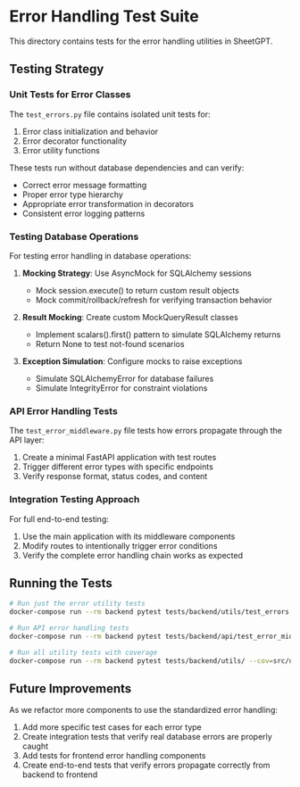 # Error Handling Test Suite

This directory contains tests for the error handling utilities in SheetGPT.

## Testing Strategy

### Unit Tests for Error Classes

The `test_errors.py` file contains isolated unit tests for:

1. Error class initialization and behavior
2. Error decorator functionality 
3. Error utility functions

These tests run without database dependencies and can verify:
- Correct error message formatting
- Proper error type hierarchy
- Appropriate error transformation in decorators
- Consistent error logging patterns

### Testing Database Operations

For testing error handling in database operations:

1. **Mocking Strategy**: Use AsyncMock for SQLAlchemy sessions
   - Mock session.execute() to return custom result objects
   - Mock commit/rollback/refresh for verifying transaction behavior

2. **Result Mocking**: Create custom MockQueryResult classes
   - Implement scalars().first() pattern to simulate SQLAlchemy returns
   - Return None to test not-found scenarios

3. **Exception Simulation**: Configure mocks to raise exceptions
   - Simulate SQLAlchemyError for database failures
   - Simulate IntegrityError for constraint violations

### API Error Handling Tests

The `test_error_middleware.py` file tests how errors propagate through the API layer:

1. Create a minimal FastAPI application with test routes
2. Trigger different error types with specific endpoints
3. Verify response format, status codes, and content

### Integration Testing Approach

For full end-to-end testing:

1. Use the main application with its middleware components
2. Modify routes to intentionally trigger error conditions
3. Verify the complete error handling chain works as expected

## Running the Tests

```bash
# Run just the error utility tests
docker-compose run --rm backend pytest tests/backend/utils/test_errors.py -v

# Run API error handling tests
docker-compose run --rm backend pytest tests/backend/api/test_error_middleware.py -v 

# Run all utility tests with coverage
docker-compose run --rm backend pytest tests/backend/utils/ --cov=src/utils/errors -v
```

## Future Improvements

As we refactor more components to use the standardized error handling:

1. Add more specific test cases for each error type
2. Create integration tests that verify real database errors are properly caught
3. Add tests for frontend error handling components
4. Create end-to-end tests that verify errors propagate correctly from backend to frontend
